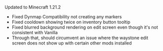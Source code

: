 Updated to Minecraft 1.21.2

- Fixed Dynmap Compatibility not creating any markers
- Fixed cooldown showing twice on inventory button tooltip
- Fixed blurred background rendering on edit screen even though it's not consistent with Vanilla
- Through that, should circumvent an issue where the waystone edit screen does not show up with certain other mods installed